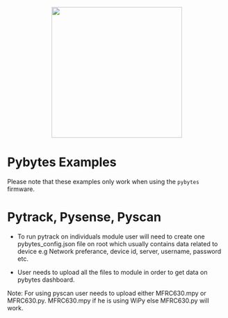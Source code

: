 <p align="center"><img src ="https://github.com/pycom/pycom-libraries/blob/master/img/logo.png" width="300"></p>

# Pybytes Examples

Please note that these examples only work when using the `pybytes` firmware.

# Pytrack, Pysense, Pyscan
- To run pytrack on individuals module user will need to create one pybytes_config.json file on root which usually contains data related to device e.g Network preferance, device id, server, username, password etc.

- User needs to upload all the files to module in order to get data on pybytes dashboard.

Note: For using pyscan user needs to upload either MFRC630.mpy or MFRC630.py.
MFRC630.mpy if he is using WiPy else MFRC630.py will work.
